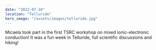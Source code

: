 ```yaml
---
date: "2022-07-10"
location: "Telluride"
hero_image: "/assets/images/telluride.jpg"
---
```


Micaela took part in the first TSRC workshop on mixed ionic-electronic conduction! It was a fun week in Telluride, full scientific discussions and hiking! 
